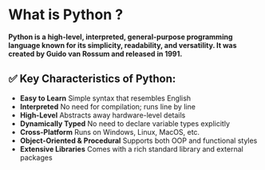 # What is Python ?

**Python is a high-level, interpreted, general-purpose programming language known for its simplicity, readability, and versatility. It was created by Guido van Rossum and released in 1991.**

## ✅ Key Characteristics of Python:

- **Easy to Learn**	Simple syntax that resembles English
- **Interpreted**	No need for compilation; runs line by line
- **High-Level**	Abstracts away hardware-level details
- **Dynamically Typed**	No need to declare variable types explicitly
- **Cross-Platform**	Runs on Windows, Linux, MacOS, etc.
- **Object-Oriented & Procedural**	Supports both OOP and functional styles
- **Extensive Libraries**	Comes with a rich standard library and external packages
